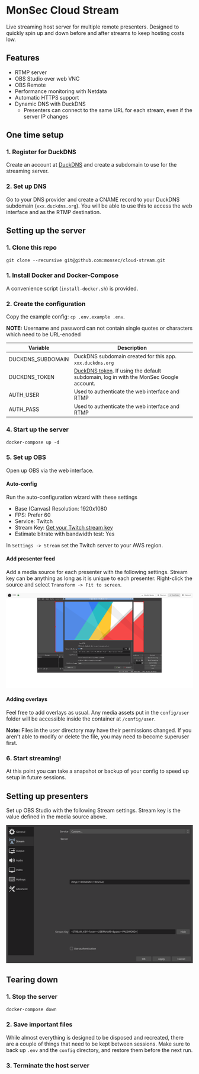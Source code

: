 # MonSec Cloud Stream

Live streaming host server for multiple remote presenters. Designed to quickly spin up and down before and after streams to keep hosting costs low.

## Features
- RTMP server
- OBS Studio over web VNC
- OBS Remote
- Performance monitoring with Netdata
- Automatic HTTPS support
- Dynamic DNS with DuckDNS
  - Presenters can connect to the same URL for each stream, even if the server IP changes

## One time setup

### 1. Register for DuckDNS
Create an account at [DuckDNS](https://www.duckdns.org) and create a subdomain to use for the streaming server.

### 2. Set up DNS
Go to your DNS provider and create a CNAME record to your DuckDNS subdomain (`xxx.duckdns.org`). You will be able to use this to access the web interface and as the RTMP destination.

## Setting up the server

### 1. Clone this repo
```
git clone --recursive git@github.com:monsec/cloud-stream.git
```

### 1. Install Docker and Docker-Compose
A convenience script (`install-docker.sh`) is provided.

### 2. Create the configuration
Copy the example config: `cp .env.example .env`.

**NOTE:** Username and password can not contain single quotes or characters which need to be URL-enoded

| Variable | Description |
|----------|-------------|
| DUCKDNS_SUBDOMAIN | DuckDNS subdomain created for this app. `xxx.duckdns.org` |
| DUCKDNS_TOKEN | [DuckDNS token](https://www.duckdns.org/domains). If using the default subdomain, log in with the MonSec Google account. |
| AUTH_USER | Used to authenticate the web interface and RTMP |
| AUTH_PASS | Used to authenticate the web interface and RTMP |

### 4. Start up the server
```
docker-compose up -d
```

### 5. Set up OBS

Open up OBS via the web interface.

#### Auto-config
Run the auto-configuration wizard with these settings
- Base (Canvas) Resolution: 1920x1080
- FPS: Prefer 60
- Service: Twitch
- Stream Key: [Get your Twitch stream key](https://www.twitch.tv/broadcast/dashboard/streamkey)
- Estimate bitrate with bandwidth test: Yes

In `Settings -> Stream` set the Twitch server to your AWS region.

#### Add presenter feed

Add a media source for each presenter with the following settings. Stream key can be anything as long as it is unique to each presenter. Right-click the source and select `Transform -> Fit to screen`.

![](resources/obs_presenter_source.png)

#### Adding overlays
Feel free to add overlays as usual. Any media assets put in the `config/user` folder will be accessible inside the container at `/config/user`.

**Note:** Files in the user directory may have their permissions changed. If you aren't able to modify or delete the file, you may need to become superuser first.

### 6. Start streaming!
At this point you can take a snapshot or backup of your config to speed up setup in future sessions.

## Setting up presenters

Set up OBS Studio with the following Stream settings. Stream key is the value defined in the media source above.

![](resources/obs_presenter_settings.png)

## Tearing down

### 1. Stop the server
```
docker-compose down
```

### 2. Save important files
While almost everything is designed to be disposed and recreated, there are a couple of things that need to be kept between sessions. Make sure to back up `.env` and the `config` directory, and restore them before the next run.

### 3. Terminate the host server